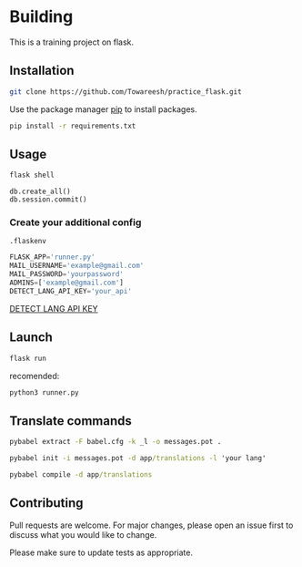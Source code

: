 # Building

This is a training project on flask.

## Installation

```bash
git clone https://github.com/Towareesh/practice_flask.git
```
Use the package manager [pip](https://pip.pypa.io/en/stable/) to install packages.

```bash
pip install -r requirements.txt
```

## Usage

```cmd
flask shell
```
```flask shell
db.create_all()
db.session.commit()
```
### Create your additional config
`.flaskenv`
```python
FLASK_APP='runner.py'
MAIL_USERNAME='example@gmail.com'
MAIL_PASSWORD='yourpassword'
ADMINS=['example@gmail.com']
DETECT_LANG_API_KEY='your_api'
```
[DETECT LANG API KEY](https://detectlanguage.com/users/sign_in)
## Launch
```cmd
flask run
```
recomended:
```cmd
python3 runner.py
```
## Translate commands
```cmd
pybabel extract -F babel.cfg -k _l -o messages.pot .
```
```cmd
pybabel init -i messages.pot -d app/translations -l 'your lang'
```
```cmd
pybabel compile -d app/translations
```
## Contributing

Pull requests are welcome. For major changes, please open an issue first
to discuss what you would like to change.

Please make sure to update tests as appropriate.
